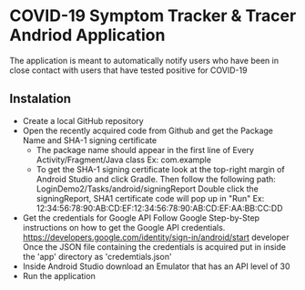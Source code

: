 # COVID-19 Symptom Tracker & Tracer Andriod Application
The application is meant to automatically notify users who have been in close contact with users that have tested positive for COVID-19
## Instalation

- Create a local GitHub repository
- Open the recently acquired code from Github and get the Package Name and SHA-1 signing certificate
   - The package name should appear in the first line of Every Activity/Fragment/Java class
   Ex: com.example
   - To get the SHA-1 signing certificate look at the top-right margin of Android Studio and click Gradle.
   Then follow the following path: LoginDemo2/Tasks/android/signingReport
   Double click the signingReport, SHA1 certificate code will pop up in "Run"
   Ex: 12:34:56:78:90:AB:CD:EF:12:34:56:78:90:AB:CD:EF:AA:BB:CC:DD
- Get the credentials for Google API
   Follow Google Step-by-Step instructions on how to get the Google API credentials.
   https://developers.google.com/identity/sign-in/android/start developer
   Once the JSON file containing the credentials is acquired put in inside the 'app' directory as 'credemtials.json'
- Inside Android Studio download an Emulator that has an API level of 30
- Run the application